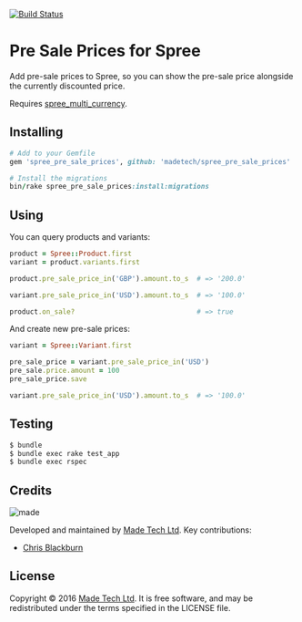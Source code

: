 [![Build Status](https://travis-ci.org/madetech/spree_pre_sale_prices.svg?branch=master)](https://travis-ci.org/madetech/spree_pre_sale_prices)

# Pre Sale Prices for Spree

Add pre-sale prices to Spree, so you can show the pre-sale price alongside the currently discounted price.

Requires [spree_multi_currency](https://github.com/spree-contrib/spree_multi_currency).


## Installing

```ruby
# Add to your Gemfile
gem 'spree_pre_sale_prices', github: 'madetech/spree_pre_sale_prices'

# Install the migrations
bin/rake spree_pre_sale_prices:install:migrations
```


## Using

You can query products and variants:

```ruby
product = Spree::Product.first
variant = product.variants.first

product.pre_sale_price_in('GBP').amount.to_s  # => '200.0'

variant.pre_sale_price_in('USD').amount.to_s  # => '100.0'

product.on_sale?                              # => true
```

And create new pre-sale prices:

```ruby
variant = Spree::Variant.first

pre_sale_price = variant.pre_sale_price_in('USD')
pre_sale.price.amount = 100
pre_sale_price.save

variant.pre_sale_price_in('USD').amount.to_s  # => '100.0'
```


## Testing

```sh
$ bundle
$ bundle exec rake test_app
$ bundle exec rspec
```

## Credits

![made](https://s3-eu-west-1.amazonaws.com/made-assets/googleapps/google-apps.png)

Developed and maintained by [Made Tech Ltd](https://www.madetech.com/). Key contributions:

* [Chris Blackburn](https://github.com/chrisblackburn)


## License
Copyright © 2016 [Made Tech Ltd](https://www.madetech.com/). It is free software, and may be redistributed under the terms specified in the LICENSE file.
